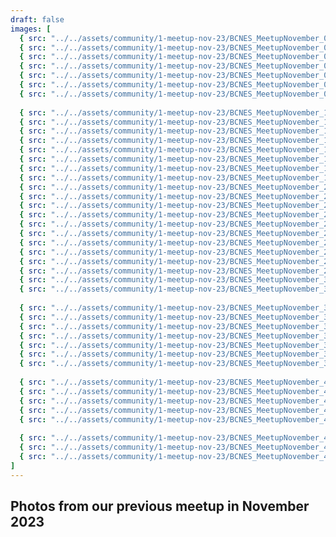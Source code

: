 ```yaml
---
draft: false
images: [
  { src: "../../assets/community/1-meetup-nov-23/BCNES_MeetupNovember_01.jpg", alt: "" },
  { src: "../../assets/community/1-meetup-nov-23/BCNES_MeetupNovember_02.jpg", alt: "" },
  { src: "../../assets/community/1-meetup-nov-23/BCNES_MeetupNovember_03.jpg", alt: "" },
  { src: "../../assets/community/1-meetup-nov-23/BCNES_MeetupNovember_04.jpg", alt: "" },
  { src: "../../assets/community/1-meetup-nov-23/BCNES_MeetupNovember_05.jpg", alt: "" },
  { src: "../../assets/community/1-meetup-nov-23/BCNES_MeetupNovember_06.jpg", alt: "" },
  { src: "../../assets/community/1-meetup-nov-23/BCNES_MeetupNovember_07.jpg", alt: "" },
  
  { src: "../../assets/community/1-meetup-nov-23/BCNES_MeetupNovember_12.jpg", alt: "" },
  { src: "../../assets/community/1-meetup-nov-23/BCNES_MeetupNovember_13.jpg", alt: "" },
  { src: "../../assets/community/1-meetup-nov-23/BCNES_MeetupNovember_14.jpg", alt: "" },
  { src: "../../assets/community/1-meetup-nov-23/BCNES_MeetupNovember_15.jpg", alt: "" },
  { src: "../../assets/community/1-meetup-nov-23/BCNES_MeetupNovember_16.jpg", alt: "" },
  { src: "../../assets/community/1-meetup-nov-23/BCNES_MeetupNovember_17.jpg", alt: "" },
  { src: "../../assets/community/1-meetup-nov-23/BCNES_MeetupNovember_18.jpg", alt: "" },
  { src: "../../assets/community/1-meetup-nov-23/BCNES_MeetupNovember_19.jpg", alt: "" },
  { src: "../../assets/community/1-meetup-nov-23/BCNES_MeetupNovember_20.jpg", alt: "" },
  { src: "../../assets/community/1-meetup-nov-23/BCNES_MeetupNovember_21.jpg", alt: "" },
  { src: "../../assets/community/1-meetup-nov-23/BCNES_MeetupNovember_22.jpg", alt: "" },
  { src: "../../assets/community/1-meetup-nov-23/BCNES_MeetupNovember_23.jpg", alt: "" },
  { src: "../../assets/community/1-meetup-nov-23/BCNES_MeetupNovember_24.jpg", alt: "" },
  { src: "../../assets/community/1-meetup-nov-23/BCNES_MeetupNovember_25.jpg", alt: "" },
  { src: "../../assets/community/1-meetup-nov-23/BCNES_MeetupNovember_26.jpg", alt: "" },
  { src: "../../assets/community/1-meetup-nov-23/BCNES_MeetupNovember_27.jpg", alt: "" },
  { src: "../../assets/community/1-meetup-nov-23/BCNES_MeetupNovember_28.jpg", alt: "" },
  { src: "../../assets/community/1-meetup-nov-23/BCNES_MeetupNovember_29.jpg", alt: "" },
  { src: "../../assets/community/1-meetup-nov-23/BCNES_MeetupNovember_30.jpg", alt: "" },
  { src: "../../assets/community/1-meetup-nov-23/BCNES_MeetupNovember_31.jpg", alt: "" },
  
  { src: "../../assets/community/1-meetup-nov-23/BCNES_MeetupNovember_33.jpg", alt: "" },
  { src: "../../assets/community/1-meetup-nov-23/BCNES_MeetupNovember_34.jpg", alt: "" },
  { src: "../../assets/community/1-meetup-nov-23/BCNES_MeetupNovember_35.jpg", alt: "" },
  { src: "../../assets/community/1-meetup-nov-23/BCNES_MeetupNovember_36.jpg", alt: "" },
  { src: "../../assets/community/1-meetup-nov-23/BCNES_MeetupNovember_37.jpg", alt: "" },
  { src: "../../assets/community/1-meetup-nov-23/BCNES_MeetupNovember_38.jpg", alt: "" },
  { src: "../../assets/community/1-meetup-nov-23/BCNES_MeetupNovember_39.jpg", alt: "" },
  
  { src: "../../assets/community/1-meetup-nov-23/BCNES_MeetupNovember_41.jpg", alt: "" },
  { src: "../../assets/community/1-meetup-nov-23/BCNES_MeetupNovember_42.jpg", alt: "" },
  { src: "../../assets/community/1-meetup-nov-23/BCNES_MeetupNovember_43.jpg", alt: "" },
  { src: "../../assets/community/1-meetup-nov-23/BCNES_MeetupNovember_44.jpg", alt: "" },
  { src: "../../assets/community/1-meetup-nov-23/BCNES_MeetupNovember_45.jpg", alt: "" },
  
  { src: "../../assets/community/1-meetup-nov-23/BCNES_MeetupNovember_47.jpg", alt: "" },
  { src: "../../assets/community/1-meetup-nov-23/BCNES_MeetupNovember_48.jpg", alt: "" },
  { src: "../../assets/community/1-meetup-nov-23/BCNES_MeetupNovember_49.jpg", alt: "" }
]
---
```


## Photos from our previous meetup in November 2023

